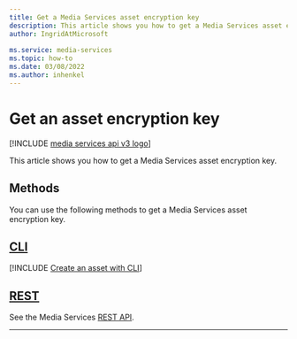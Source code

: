 ```yaml
---
title: Get a Media Services asset encryption key
description: This article shows you how to get a Media Services asset encryption key.
author: IngridAtMicrosoft
 
ms.service: media-services
ms.topic: how-to
ms.date: 03/08/2022
ms.author: inhenkel
---
```


# Get an asset encryption key

[!INCLUDE [media services api v3 logo](./includes/v3-hr.md)]

This article shows you how to get a Media Services asset encryption key.

## Methods

You can use the following methods to get a Media Services asset encryption key.

## [CLI](#tab/cli/)

[!INCLUDE [Create an asset with CLI](./includes/task-get-asset-encryption-key-cli.md)]

## [REST](#tab/rest/)

See the Media Services [REST API](/rest/api/media/assets/get-encryption-key).

---
